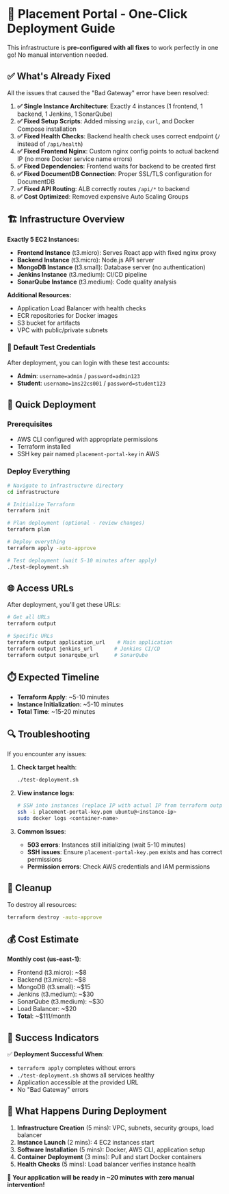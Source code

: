 # 🚀 Placement Portal - One-Click Deployment Guide

This infrastructure is **pre-configured with all fixes** to work perfectly in one go! No manual intervention needed.

## ✅ What's Already Fixed

All the issues that caused the "Bad Gateway" error have been resolved:

1. **✅ Single Instance Architecture**: Exactly 4 instances (1 frontend, 1 backend, 1 Jenkins, 1 SonarQube)
2. **✅ Fixed Setup Scripts**: Added missing `unzip`, `curl`, and Docker Compose installation
3. **✅ Fixed Health Checks**: Backend health check uses correct endpoint (`/` instead of `/api/health`)
4. **✅ Fixed Frontend Nginx**: Custom nginx config points to actual backend IP (no more Docker service name errors)
5. **✅ Fixed Dependencies**: Frontend waits for backend to be created first
6. **✅ Fixed DocumentDB Connection**: Proper SSL/TLS configuration for DocumentDB
7. **✅ Fixed API Routing**: ALB correctly routes `/api/*` to backend
8. **✅ Cost Optimized**: Removed expensive Auto Scaling Groups

## 🏗️ Infrastructure Overview

**Exactly 5 EC2 Instances:**
- **Frontend Instance** (t3.micro): Serves React app with fixed nginx proxy
- **Backend Instance** (t3.micro): Node.js API server
- **MongoDB Instance** (t3.small): Database server (no authentication)
- **Jenkins Instance** (t3.medium): CI/CD pipeline
- **SonarQube Instance** (t3.medium): Code quality analysis

**Additional Resources:**
- Application Load Balancer with health checks
- ECR repositories for Docker images
- S3 bucket for artifacts
- VPC with public/private subnets

### 🔐 Default Test Credentials

After deployment, you can login with these test accounts:
- **Admin**: `username=admin` / `password=admin123`
- **Student**: `username=1ms22cs001` / `password=student123`

## 🚀 Quick Deployment

### Prerequisites
- AWS CLI configured with appropriate permissions
- Terraform installed
- SSH key pair named `placement-portal-key` in AWS

### Deploy Everything
```bash
# Navigate to infrastructure directory
cd infrastructure

# Initialize Terraform
terraform init

# Plan deployment (optional - review changes)
terraform plan

# Deploy everything
terraform apply -auto-approve

# Test deployment (wait 5-10 minutes after apply)
./test-deployment.sh
```

## 🌐 Access URLs

After deployment, you'll get these URLs:

```bash
# Get all URLs
terraform output

# Specific URLs
terraform output application_url    # Main application
terraform output jenkins_url       # Jenkins CI/CD
terraform output sonarqube_url     # SonarQube
```

## ⏱️ Expected Timeline

- **Terraform Apply**: ~5-10 minutes
- **Instance Initialization**: ~5-10 minutes
- **Total Time**: ~15-20 minutes

## 🔍 Troubleshooting

If you encounter any issues:

1. **Check target health**:
   ```bash
   ./test-deployment.sh
   ```

2. **View instance logs**:
   ```bash
   # SSH into instances (replace IP with actual IP from terraform output)
   ssh -i placement-portal-key.pem ubuntu@<instance-ip>
   sudo docker logs <container-name>
   ```

3. **Common Issues**:
   - **503 errors**: Instances still initializing (wait 5-10 minutes)
   - **SSH issues**: Ensure `placement-portal-key.pem` exists and has correct permissions
   - **Permission errors**: Check AWS credentials and IAM permissions

## 🧹 Cleanup

To destroy all resources:
```bash
terraform destroy -auto-approve
```

## 💰 Cost Estimate

**Monthly cost (us-east-1)**:
- Frontend (t3.micro): ~$8
- Backend (t3.micro): ~$8
- MongoDB (t3.small): ~$15
- Jenkins (t3.medium): ~$30
- SonarQube (t3.medium): ~$30
- Load Balancer: ~$20
- **Total**: ~$111/month

## 🎯 Success Indicators

✅ **Deployment Successful When**:
- `terraform apply` completes without errors
- `./test-deployment.sh` shows all services healthy
- Application accessible at the provided URL
- No "Bad Gateway" errors

## 🔧 What Happens During Deployment

1. **Infrastructure Creation** (5 mins): VPC, subnets, security groups, load balancer
2. **Instance Launch** (2 mins): 4 EC2 instances start
3. **Software Installation** (5 mins): Docker, AWS CLI, application setup
4. **Container Deployment** (3 mins): Pull and start Docker containers
5. **Health Checks** (5 mins): Load balancer verifies instance health

**🎉 Your application will be ready in ~20 minutes with zero manual intervention!**
